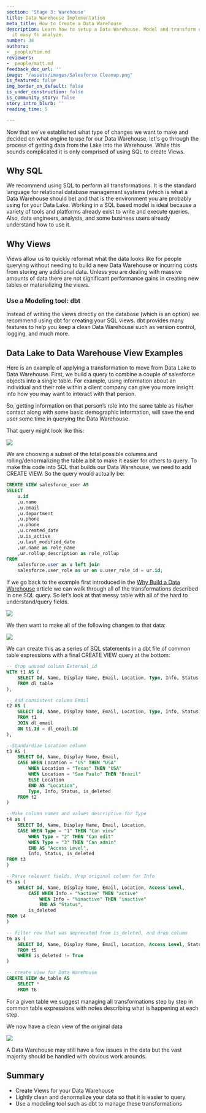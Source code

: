 ```yaml
---
section: 'Stage 3: Warehouse'
title: Data Warehouse Implementation
meta_title: How to Create a Data Warehouse
description: Learn how to setup a Data Warehouse. Model and transform data to make
  it easy to analyze.
number: 34
authors:
- _people/tim.md
reviewers:
- _people/matt.md
feedback_doc_url: ''
image: "/assets/images/Salesforce Cleanup.png"
is_featured: false
img_border_on_default: false
is_under_construction: false
is_community_story: false
story_intro_blurb: ''
reading_time: 5

---
```

Now that we've established what type of changes we want to make and decided on what engine to use for our Data Warehouse, let's go through the process of getting data from the Lake into the Warehouse. While this sounds complicated it is only comprised of using SQL to create Views.

## Why SQL

We recommend using SQL to perform all transformations. It is the standard language for relational database management systems (which is what a Data Warehouse should be) and that is the environment you are probably using for your Data Lake. Working in a SQL based model is ideal because a variety of tools and platforms already exist to write and execute queries. Also, data engineers, analysts, and some business users already understand how to use it.

## Why Views

Views allow us to quickly reformat what the data looks like for people querying without needing to build a new Data Warehouse or incurring costs from storing any additional data. Unless you are dealing with massive amounts of data there are not significant performance gains in creating new tables or materializing the views.

### Use a Modeling tool: dbt

Instead of writing the views directly on the database (which is an option) we recommend using dbt for creating your SQL views. dbt provides many features to help you keep a clean Data Warehouse such as version control, logging, and much more.

## Data Lake to Data Warehouse View Examples

Here is an example of applying a transformation to move from Data Lake to Data Warehouse. First, we build a query to combine a couple of salesforce objects into a single table. For example, using information about an individual and their role within a client company can give you more insight into how you may want to interact with that person.

So, getting information on that person’s role into the same table as his/her contact along with some basic demographic information, will save the end user some time in querying the Data Warehouse.

That query might look like this:

![](https://lh4.googleusercontent.com/vrmJIEUSMBZ2dVagpzfY4v-Diq3PpAXtaWILkFq_nkBFKYWdniYKx2cE719wmUi_R1vxcae0uaYd68Rm-42549m4Y-uji4Di_Oyr-7Bh51sqRMTgR-z84kUAKV-zegJE9YBHCGT8)

We are choosing a subset of the total possible columns and rolling/denormalizing the table a bit to make it easier for others to query. To make this code into SQL that builds our Data Warehouse, we need to add CREATE VIEW. So the query would actually be:

```sql
CREATE VIEW salesforce_user AS
SELECT
	u.id
	,u.name
	,u.email
	,u.department
	,u.phone
	,u.phone
	,u.created_date
	,u.is_active
	,u.last_modified_date
	,ur.name as role_name
	,ur.rollup_description as role_rollup
FROM
	salesforce.user as u left join
	salesforce.user_role as ur on u.user_role_id = ur.id;
```

If we go back to the example first introduced in the [Why Build a Data Warehouse](https://dataschool.com/data-governance/why-build-a-data-warehouse/) article we can walk through all of the transformations described in one SQL query. So let’s look at that messy table with all of the hard to understand/query fields.

![](https://lh3.googleusercontent.com/Zw69zpYEdxtew4Jo8SPm7BuYtUa4vOCXK6otFT-QYOKhreNAYYfRHc_qC07kysGpxCb6mJ4uD8lqWXrOonp61V73ki7HJQLR5IctR2NQedLtXg-au052ZoyYoBxZtXpxWf2l17-n)

We then want to make all of the following changes to that data:

![](https://lh5.googleusercontent.com/hakg1_x4UQrluGSL4M2gzCwH3bb_LGsGv9Amf-7W87AhkH2nIYkM-StIPmiuOmCtsWUJwyLq7em3Bwol4_iNa5veUP5hH0u6wziQ8xmmBX9C41OgRpfUMPqPtDZmLzpLRscz4w9Y)

We can create this as a series of SQL statements in a dbt file of common table expressions with a final CREATE VIEW query at the bottom:

```sql
-- drop unused column External_id
WITH t1 AS (
	SELECT Id, Name, Display Name, Email, Location, Type, Info, Status
	FROM dl_table
),

-- Add consistent column Email
t2 AS (
	SELECT Id, Name, Display Name, Email, Location, Type, Info, Status, is_deleted
	FROM t1
	JOIN dl_email
	ON t1.Id = dl_email.Id
),

--Standardize Location column
t3 AS (
	SELECT Id, Name, Display Name, Email,
	CASE WHEN Location = "US" THEN "USA"
		WHEN Location = "Texas" THEN "USA"
		WHEN Location = "Sao Paulo" THEN "Brazil"
		ELSE Location
		END AS "Location", 
        Type, Info, Status, is_deleted
	FROM t2
)

--Make column names and values descriptive for Type
t4 as (
	SELECT Id, Name, Display Name, Email, Location,
	CASE WHEN Type = "1" THEN "Can view"
		WHEN Type = "2" THEN "Can edit"
		WHEN Type = "3" THEN "Can admin"
		END AS "Access Level", 
        Info, Status, is_deleted
FROM t3
)

--Parse relevant fields, drop original column for Info
t5 as (
	SELECT Id, Name, Display Name, Email, Location, Access Level,
		CASE WHEN Info = "%active" THEN "active"
			WHEN Info = "%inactive" THEN "inactive"
			END AS "Status", 
		is_deleted
FROM t4
)

-- filter row that was deprecated from is_deleted, and drop column
t6 as (
	SELECT Id, Name, Display Name, Email, Location, Access Level, Status
	FROM t5
	WHERE is_deleted != True
)

-- create view for Data Warehouse
CREATE VIEW dw_table AS
	SELECT *
	FROM t6
```

For a given table we suggest managing all transformations step by step in common table expressions with notes describing what is happening at each step.

We now have a clean view of the original data

![](https://lh5.googleusercontent.com/CaWn4e5HYzbUpSUSD33Sf0xUoUGfVT8TT-z-4VNED6ubfbHyKXMwhx5DSnHyjTmwfRVtMMuN-mVOZbGC3SKRQktX_vfZYBt_SK36_Y5q8wOpnwNA8StGWqI3YeadPUF1TRKZph7s)

A Data Warehouse may still have a few issues in the data but the vast majority should be handled with obvious work arounds.

## Summary

* Create Views for your Data Warehouse
* Lightly clean and denormalize your data so that it is easier to query
* Use a modeling tool such as dbt to manage these transformations
